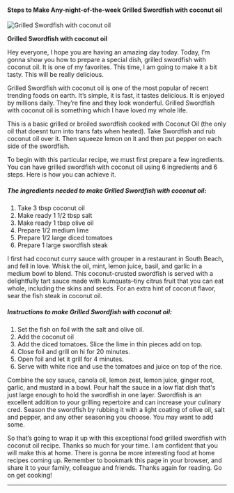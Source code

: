             

#### Steps to Make Any-night-of-the-week Grilled Swordfish with coconut oil

![Grilled Swordfish with coconut oil](https://img-global.cpcdn.com/recipes/4973227488051200/751x532cq70/grilled-swordfish-with-coconut-oil-recipe-main-photo.jpg)

**Grilled Swordfish with coconut oil**

Hey everyone, I hope you are having an amazing day today. Today, I’m gonna show you how to prepare a special dish, grilled swordfish with coconut oil. It is one of my favorites. This time, I am going to make it a bit tasty. This will be really delicious.

Grilled Swordfish with coconut oil is one of the most popular of recent trending foods on earth. It’s simple, it is fast, it tastes delicious. It is enjoyed by millions daily. They’re fine and they look wonderful. Grilled Swordfish with coconut oil is something which I have loved my whole life.

This is a basic grilled or broiled swordfish cooked with Coconut Oil (the only oil that doesnt turn into trans fats when heated). Take Swordfish and rub coconut oil over it. Then squeeze lemon on it and then put pepper on each side of the swordfish.

To begin with this particular recipe, we must first prepare a few ingredients. You can have grilled swordfish with coconut oil using 6 ingredients and 6 steps. Here is how you can achieve it.

##### The ingredients needed to make Grilled Swordfish with coconut oil:

1.  Take 3 tbsp coconut oil
2.  Make ready 1 1/2 tbsp salt
3.  Make ready 1 tbsp olive oil
4.  Prepare 1/2 medium lime
5.  Prepare 1/2 large diced tomatoes
6.  Prepare 1 large swordfish steak

I first had coconut curry sauce with grouper in a restaurant in South Beach, and fell in love. Whisk the oil, mint, lemon juice, basil, and garlic in a medium bowl to blend. This coconut-crusted swordfish is served with a delightfully tart sauce made with kumquats–tiny citrus fruit that you can eat whole, including the skins and seeds. For an extra hint of coconut flavor, sear the fish steak in coconut oil.

##### Instructions to make Grilled Swordfish with coconut oil:

1.  Set the fish on foil with the salt and olive oil.
2.  Add the coconut oil
3.  Add the diced tomatoes. Slice the lime in thin pieces add on top.
4.  Close foil and grill on hi for 20 minutes.
5.  Open foil and let it grill for 4 minutes.
6.  Serve with white rice and use the tomatoes and juice on top of the rice.

Combine the soy sauce, canola oil, lemon zest, lemon juice, ginger root, garlic, and mustard in a bowl. Pour half the sauce in a low flat dish that's just large enough to hold the swordfish in one layer. Swordfish is an excellent addition to your grilling repertoire and can increase your culinary cred. Season the swordfish by rubbing it with a light coating of olive oil, salt and pepper, and any other seasoning you choose. You may want to add some.

So that’s going to wrap it up with this exceptional food grilled swordfish with coconut oil recipe. Thanks so much for your time. I am confident that you will make this at home. There is gonna be more interesting food at home recipes coming up. Remember to bookmark this page in your browser, and share it to your family, colleague and friends. Thanks again for reading. Go on get cooking!

* * *